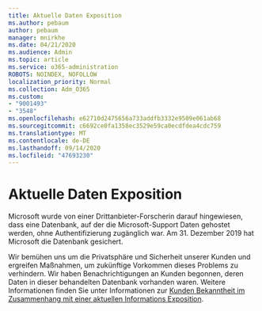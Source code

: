 ```yaml
---
title: Aktuelle Daten Exposition
ms.author: pebaum
author: pebaum
manager: mnirkhe
ms.date: 04/21/2020
ms.audience: Admin
ms.topic: article
ms.service: o365-administration
ROBOTS: NOINDEX, NOFOLLOW
localization_priority: Normal
ms.collection: Adm_O365
ms.custom:
- "9001493"
- "3548"
ms.openlocfilehash: e62710d2475656a733addfb3332e9509e061ab68
ms.sourcegitcommit: c6692ce0fa1358ec3529e59ca0ecdfdea4cdc759
ms.translationtype: MT
ms.contentlocale: de-DE
ms.lasthandoff: 09/14/2020
ms.locfileid: "47693230"
---
```

# <a name="recent-data-exposure"></a>Aktuelle Daten Exposition

Microsoft wurde von einer Drittanbieter-Forscherin darauf hingewiesen, dass eine Datenbank, auf der die Microsoft-Support Daten gehostet werden, ohne Authentifizierung zugänglich war. Am 31. Dezember 2019 hat Microsoft die Datenbank gesichert.

Wir bemühen uns um die Privatsphäre und Sicherheit unserer Kunden und ergreifen Maßnahmen, um zukünftige Vorkommen dieses Problems zu verhindern. Wir haben Benachrichtigungen an Kunden begonnen, deren Daten in dieser behandelten Datenbank vorhanden waren. Weitere Informationen finden Sie unter Informationen zur [Kunden Bekanntheit im Zusammenhang mit einer aktuellen Informations Exposition](https://aka.ms/privacyinfo).
